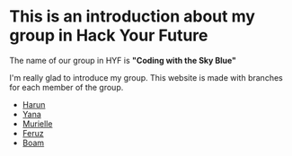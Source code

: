 # This is an introduction about my group in Hack Your Future

The name of our group in HYF is **"Coding with the Sky Blue"**

I'm really glad to introduce my group. This website is made with branches for each member of the group.

- [Harun](./harun.md)
- [Yana](./yana.md)
- [Murielle](./murielle.md)
- [Feruz](./feruz.md)
- [Boam](./boam.md)
